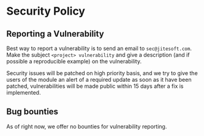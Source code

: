 # Security Policy

## Reporting a Vulnerability

Best way to report a vulnerability is to send an email to `sec@jitesoft.com`.  
Make the subject `<project> vulnerability` and give a description (and if possible a reproducible example) on the vulnerability.

Security issues will be patched on high priority basis, and we try to give the users of the module an alert of a required update
as soon as it have been patched, vulnerabilities will be made public within 15 days after a fix is implemented.

## Bug bounties

As of right now, we offer no bounties for vulnerability reporting.
